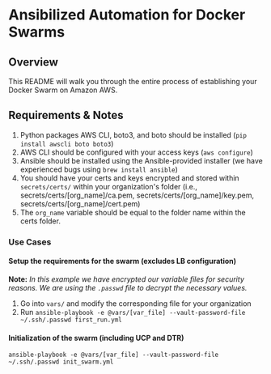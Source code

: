 # Ansibilized Automation for Docker Swarms

## Overview

This README will walk you through the entire process of establishing your Docker Swarm on Amazon AWS.

## Requirements & Notes

1. Python packages AWS CLI, boto3, and boto should be installed (`pip install awscli boto boto3`)
2. AWS CLI should be configured with your access keys (`aws configure`)
3. Ansible should be installed using the Ansible-provided installer (we have experienced bugs using `brew install ansible`)
4. You should have your certs and keys encrypted and stored within `secrets/certs/` within your organization's folder (i.e., secrets/certs/[org_name]/ca.pem, secrets/certs/[org_name]/key.pem, secrets/certs/[org_name]/cert.pem)
5. The `org_name` variable should be equal to the folder name within the certs folder.

### Use Cases

#### Setup the requirements for the swarm (excludes LB configuration)

**Note:** *In this example we have encrypted our variable files for security reasons. We are using the `.passwd` file to decrypt the necessary values.*

1. Go into `vars/` and modify the corresponding file for your organization
2. Run `ansible-playbook -e @vars/[var_file] --vault-password-file ~/.ssh/.passwd first_run.yml`

#### Initialization of the swarm (including UCP and DTR)

`ansible-playbook -e @vars/[var_file] --vault-password-file ~/.ssh/.passwd init_swarm.yml`
